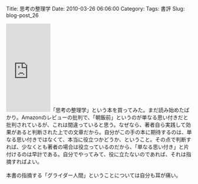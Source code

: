 Title: 思考の整理学
Date: 2010-03-26 06:06:00
Category: 
Tags: 書評
Slug: blog-post_26

<iframe frameborder="0" marginheight="0" marginwidth="0" scrolling="no" src="http://rcm-jp.amazon.co.jp/e/cm?t=formalism-22&amp;o=9&amp;p=8&amp;l=as1&amp;asins=4480020470&amp;fc1=000000&amp;IS2=1&amp;lt1=_blank&amp;m=amazon&amp;lc1=0000FF&amp;bc1=000000&amp;bg1=FFFFFF&amp;f=ifr" style="height: 240px; width: 120px;"></iframe>「思考の整理学」という本を買ってみた。まだ読み始めたばかり。Amazonのレビューの批判で、「朝飯前」というのが単なる思い付きだと批判されているが、これは間違っていると思う。なぜなら、著者自ら実践して効果があると判断された上での文章だから。自分がこの手の本に期待するのは、単なる思い付きではなくて、本当に役立つかどうか、ということ。その点で判断すれば、少なくとも著者の場合は役立っているのだから、「単なる思い付き」と片付けるのは早計である。自分でやってみて、役に立たないのであれば、それは指摘すればよい。<br /><br />本書の指摘する「グライダー人間」ということについては自分も耳が痛い。
